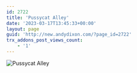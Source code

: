 ```yaml
---
id: 2722
title: 'Pussycat Alley'
date: '2023-03-17T13:45:33+00:00'
layout: page
guid: 'http://new.andydixon.com/?page_id=2722'
trx_addons_post_views_count:
    - '1'
---
```


![Pussycat Alley](https://i0.wp.com/assets.g8x2.ldn.idrivee2-23.com/posters/Pussycat%20Alley%2001.jpg?w=1200&ssl=1 "Pussycat Alley")